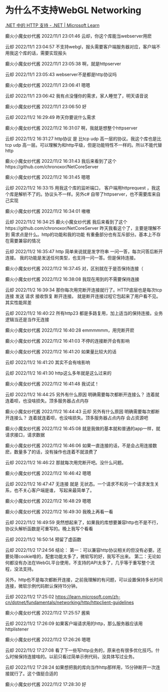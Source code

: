 # 为什么不支持WebGL Networking

[.NET 中的 HTTP 支持 - .NET | Microsoft Learn](https://learn.microsoft.com/zh-cn/dotnet/fundamentals/networking/http/http-overview)

癫火小魔女纱代酱 2022/11/1 23:01:46
云却，你这个库能当webserver用麽

云却 2022/11/1 23:04:57
不支持webgl，报头需要客户端服务器对应，客户端不用我这个库的话，需要实现报头

癫火小魔女纱代酱 2022/11/1 23:05:38
啊，就是httpserver

云却 2022/11/1 23:05:43
webserver不是都是http协议吗

癫火小魔女纱代酱 2022/11/1 23:06:41
嗯嗯

云却 2022/11/1 23:06:42
我有点没懂你的需求，家人睡觉了，明天语音说

癫火小魔女纱代酱 2022/11/1 23:06:50
好

云却 2022/11/2 16:29:49
昨天你要说什么需求

癫火小魔女纱代酱 2022/11/2 16:31:07
啊，我就是想整个httpserver

云却 2022/11/2 16:31:27
http协议 是 比tcp udp 高一层的协议。我这个库也是比tcp udp 高一层。可以理解为和http平级，但是功能特性不一样的。所以不能代替http

癫火小魔女纱代酱 2022/11/2 16:31:43
我后来看到了这个https://github.com/chronoxor/NetCoreServer

癫火小魔女纱代酱 2022/11/2 16:31:45
嗯嗯

云却 2022/11/2 16:33:15
用我这个库的监听端口， 客户端用httprequest ，我这个库是解析不了的。协议头不一样。另外c# 自带了httpserver，也不需要库来自己实现

癫火小魔女纱代酱 2022/11/2 16:34:01
嗷嗷

云却 2022/11/2 16:34:25
癫火小魔女纱代酱   我后来看到了这个https://github.com/chronoxor/NetCoreServer
昨天我看这个了，主要是理解不到 需求点是什么。http的功能和我的功能 有重叠部分也有互斥部分。基本上不存在需要兼容的情况

云却 2022/11/2 16:35:47
http 简单来说就是发字符串 一问一答，每次问答后断开连接。 我的功能是发送任何类型，也支持一问一答。但是保持连接。

癫火小魔女纱代酱 2022/11/2 16:37:45
对，区别就在于是否保持连接（

癫火小魔女纱代酱 2022/11/2 16:38:08
我现在用到的不需要保持连接

云却 2022/11/2 16:39:34
那你每次用完断开连接就行了。HTTP底层也是每次tcp 连接 发送 请求 接收恢复 断开连接。 就是断开连接过程它包起来了用户看不见。其实性能屌差

云却 2022/11/2 16:40:22
所有http23 都是多路复用，加上适当的保持连接。业务逻辑当还是当作无连接

癫火小魔女纱代酱 2022/11/2 16:40:28
emmmmmm，用完断开麽

癫火小魔女纱代酱 2022/11/2 16:41:03
不停的连接断开会有影响

癫火小魔女纱代酱 2022/11/2 16:41:20
如果量比较大的话

云却 2022/11/2 16:41:20
其实不会有啥影响

云却 2022/11/2 16:41:30
http这么多年就是这么过来的

癫火小魔女纱代酱 2022/11/2 16:41:48
我试试！

云却 2022/11/2 16:44:25
另外有什么原因 明确需要每次都断开连接么？ 连着就连着呗，也没啥损失。顶多服务器占点内存

癫火小魔女纱代酱 2022/11/2 16:44:43
云却   另外有什么原因 明确需要每次都断开连接么？ 连着就连着呗，也没啥损失。顶多服务器占点内存
会占资源吧

癫火小魔女纱代酱 2022/11/2 16:45:08
就是我做的基本就和普通的app一样，就请求接口，请求数据

癫火小魔女纱代酱 2022/11/2 16:46:06
如果一直连接的话，不是会占用连接数麽，数量多了的话，没有操作也连着不就浪费了

云却 2022/11/2 16:46:22
那就每次用完断开吧。没什么问题。

癫火小魔女纱代酱 2022/11/2 16:46:42
嗯嗯

云却 2022/11/2 16:47:47
无连接 就是 无状态。一个请求不和另一个请求发生关系，也不关心客户端是谁， 写起来最简单了。

癫火小魔女纱代酱 2022/11/2 16:48:29
嗯嗯

癫火小魔女纱代酱 2022/11/2 16:49:30
我晚上再看一看

云却 2022/11/2 16:49:59
突然想起来了，如果我的库想要兼容http也不是不行，协议头解析函数是可重写的。晚上我写个看看

云却 2022/11/2 16:50:14
预留了虚函数

云却 2022/11/2 17:24:56
结论：
第一：可以兼容http协议相关的但没有必要。还要处理cookie啥的，配套功能太多了，微软写的好，我写不出来。
第二：无论如何都没有办法在WebGL平台使用，不支持的API太多了，几乎等于重写整个流程，没法支持。

另外，http也不是每次都断开连接，之前我理解的有问题，可以设置保持多长时间连接，微软示例代码默认保持15分钟。

云却 2022/11/2 17:25:02
https://learn.microsoft.com/zh-cn/dotnet/fundamentals/networking/http/httpclient-guidelines

癫火小魔女纱代酱 2022/11/2 17:25:57
酱紫

云却 2022/11/2 17:26:09
如果客户端请求用的http，那么服务器应该用httplistener

癫火小魔女纱代酱 2022/11/2 17:26:26
嗯嗯

云却 2022/11/2 17:27:08
看了下一些写http业务的，原来也有很多优化技巧。什么时候保持连接啥的。以前只看过简单示例代码，没具体写过业务。

云却 2022/11/2 17:28:24
如果想把我的库向当作http那样用，15分钟断开一次连接就行了。这个值挺合适的

癫火小魔女纱代酱 2022/11/2 17:28:30
好
